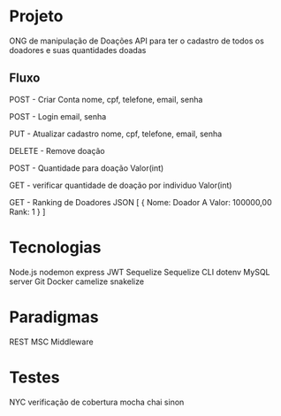 # Projeto
ONG de manipulação de Doações
API para ter o cadastro de todos os doadores e suas quantidades doadas
## Fluxo
POST - Criar Conta 
nome, cpf, telefone, email, senha

POST - Login
email, senha

PUT - Atualizar cadastro
nome, cpf, telefone, email, senha

DELETE - Remove doação

POST - Quantidade para doação
Valor(int)

GET - verificar quantidade de doação por individuo
Valor(int)

GET - Ranking de Doadores
JSON [
  {
    Nome: Doador A
    Valor: 100000,00
    Rank: 1
  }
]

# Tecnologias
Node.js
nodemon
express
JWT
Sequelize
Sequelize CLI
dotenv
MySQL server
Git
Docker
camelize
snakelize

# Paradigmas
REST
MSC
Middleware

# Testes
NYC verificação de cobertura
mocha
chai
sinon